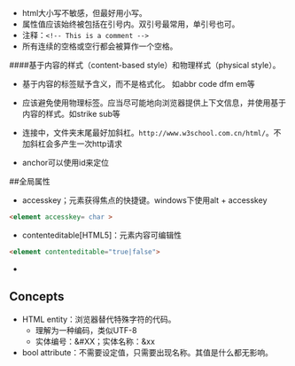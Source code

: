 * html大小写不敏感，但最好用小写。
* 属性值应该始终被包括在引号内。双引号最常用，单引号也可。
* 注释：`<!-- This is a comment -->`
* 所有连续的空格或空行都会被算作一个空格。

####基于内容的样式（content-based style）和物理样式（physical style）。
* 基于内容的标签赋予含义，而不是格式化。 如abbr code dfm em等
* 应该避免使用物理标签。应当尽可能地向浏览器提供上下文信息，并使用基于内容的样式。如strike sub等

* 连接中，文件夹末尾最好加斜杠。`http://www.w3school.com.cn/html/`。不加斜杠会多产生一次http请求
* anchor可以使用id来定位

##全局属性
- accesskey；元素获得焦点的快捷键。windows下使用alt + accesskey
```html
<element accesskey= char >
```
- contenteditable[HTML5]：元素内容可编辑性
```html
<element contenteditable="true|false">
```
- 


## Concepts

- HTML entity：浏览器替代特殊字符的代码。
    + 理解为一种编码，类似UTF-8
    + 实体编号：&#XX；实体名称：&xx
- bool attribute：不需要设定值，只需要出现名称。其值是什么都无影响。